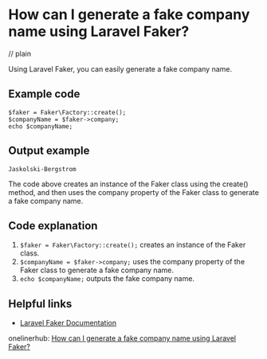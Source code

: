 # How can I generate a fake company name using Laravel Faker?
// plain

Using Laravel Faker, you can easily generate a fake company name.

## Example code

```
$faker = Faker\Factory::create();
$companyName = $faker->company;
echo $companyName;
```
## Output example

```
Jaskolski-Bergstrom
```

The code above creates an instance of the Faker class using the create() method, and then uses the company property of the Faker class to generate a fake company name.

## Code explanation


1. `$faker = Faker\Factory::create();` creates an instance of the Faker class.
2. `$companyName = $faker->company;` uses the company property of the Faker class to generate a fake company name.
3. `echo $companyName;` outputs the fake company name.

## Helpful links

- [Laravel Faker Documentation](https://github.com/fzaninotto/Faker#fakerprovidercompany)

onelinerhub: [How can I generate a fake company name using Laravel Faker?](https://onelinerhub.com/php-faker/how-can-i-generate-a-fake-company-name-using-laravel-faker)